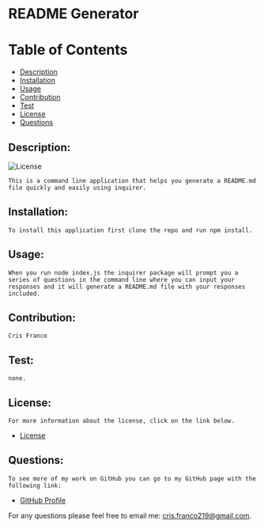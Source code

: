 
# README Generator

# Table of Contents

- [Description](#description)
- [Installation](#installation)
- [Usage](#usage)
- [Contribution](#contribution)
- [Test](#test)
- [License](#license)
- [Questions](#questions)

## Description:
![License](https://img.shields.io/badge/License--blue.svg "License Badge")

    This is a command line application that helps you generate a README.md file quickly and easily using inquirer.
## Installation:
    To install this application first clone the repo and run npm install.
## Usage:
    When you run node index.js the inquirer package will prompt you a series of questions in the command line where you can input your responses and it will generate a README.md file with your responses included.
## Contribution:
    Cris Franco 
## Test:
    none.   
## License:
    For more information about the license, click on the link below.

-  [License](https://opensource.org/licenses/)

## Questions:
    To see more of my work on GitHub you can go to my GitHub page with the following link:

-  [GitHub Profile](https://github.com/Cris-Franco)

For any questions please feel free to email me: cris.franco219@gmail.com.
